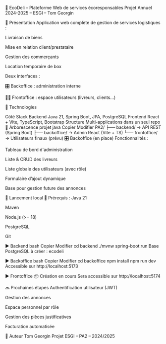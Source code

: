 🌱 EcoDeli – Plateforme Web de services écoresponsables
Projet Annuel 2024-2025 – ESGI – Tom Georgin

🧾 Présentation
Application web complète de gestion de services logistiques :

Livraison de biens

Mise en relation client/prestataire

Gestion des commerçants

Location temporaire de box

Deux interfaces :

🎛️ Backoffice : administration interne

🧑‍💻 Frontoffice : espace utilisateurs (livreurs, clients…)

🧰 Technologies

Côté	Stack
Backend	Java 21, Spring Boot, JPA, PostgreSQL
Frontend	React + Vite, TypeScript, Bootstrap
Structure	Multi-applications dans un seul repo
📁 Arborescence projet
java
Copier
Modifier
PA2/
├── backend/         → API REST (Spring Boot)
├── backoffice/      → Admin React (Vite + TS)
└── frontoffice/     → Utilisateurs finaux (prévu)
🎛️ Backoffice (en place)
Fonctionnalités :

Tableau de bord d'administration

Liste & CRUD des livreurs

Liste globale des utilisateurs (avec rôle)

Formulaire d’ajout dynamique

Base pour gestion future des annonces

🚀 Lancement local
📌 Prérequis :
Java 21

Maven

Node.js (>= 18)

PostgreSQL

Git

▶️ Backend
bash
Copier
Modifier
cd backend
./mvnw spring-boot:run
Base PostgreSQL à créer : ecodeli

▶️ Backoffice
bash
Copier
Modifier
cd backoffice
npm install
npm run dev
Accessible sur http://localhost:5173

▶️ Frontoffice
📦 Création en cours
Sera accessible sur http://localhost:5174

🔜 Prochaines étapes
Authentification utilisateur (JWT)

Gestion des annonces

Espace personnel par rôle

Gestion des pièces justificatives

Facturation automatisée

👤 Auteur
Tom Georgin
Projet ESGI – PA2 – 2024/2025

